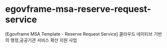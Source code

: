 # egovframe-msa-reserve-request-service
[Egovframe MSA Template - Reserve Request Service] 클라우드 네이티브 기반의 행정,공공기관 서비스 확산 지원 사업
